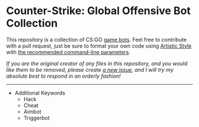 # Counter-Strike: Global Offensive Bot Collection

This repository is a collection of CS:GO [game bots](http://en.wikipedia.org/wiki/Video_game_bot). Feel free to contribute with a pull request, just be sure to format your own code using [Artistic Style](http://astyle.sourceforge.net/) with [the recommended command-line parameters](Utilities/Format%20All%20Code.bat).

*If you are the original creator of any files in this repository, and you would like them to be removed, please create [a new issue](https://github.com/CoolOppo/Counter-Strike-Hacks/issues/new), and I will try my absolute best to respond in an orderly fashion!*


----------


- Additional Keywords
	- Hack
	- Cheat
	- Aimbot
	- Triggerbot
